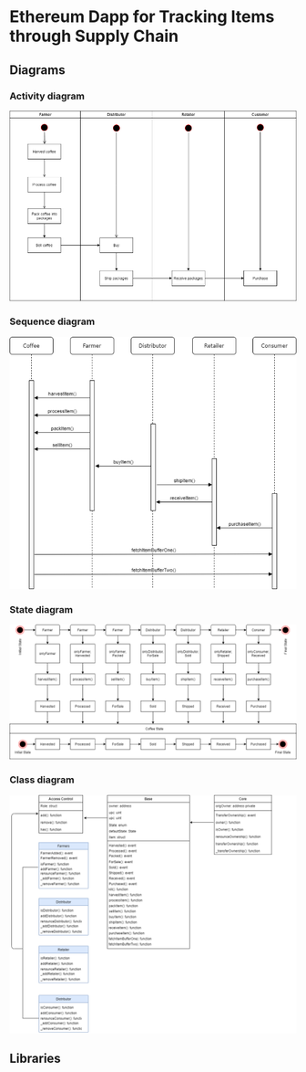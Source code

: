 # Ethereum Dapp for Tracking Items through Supply Chain

## Diagrams
### Activity diagram
![activity diagram](diagrams/ActivityDiagram.png)
### Sequence diagram
![sequence diagram](diagrams/SequenceDiagram.png)
### State diagram
![state diagram](diagrams/StateDiagram.png)
### Class diagram
![class diagram](diagrams/ClassDiagram.png)

## Libraries
